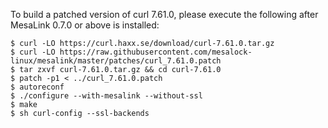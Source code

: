 To build a patched version of curl 7.61.0, please execute the following after
MesaLink 0.7.0 or above is installed:

```shell
$ curl -LO https://curl.haxx.se/download/curl-7.61.0.tar.gz
$ curl -LO https://raw.githubusercontent.com/mesalock-linux/mesalink/master/patches/curl_7.61.0.patch
$ tar zxvf curl-7.61.0.tar.gz && cd curl-7.61.0
$ patch -p1 < ../curl_7.61.0.patch
$ autoreconf
$ ./configure --with-mesalink --without-ssl
$ make
$ sh curl-config --ssl-backends
```
